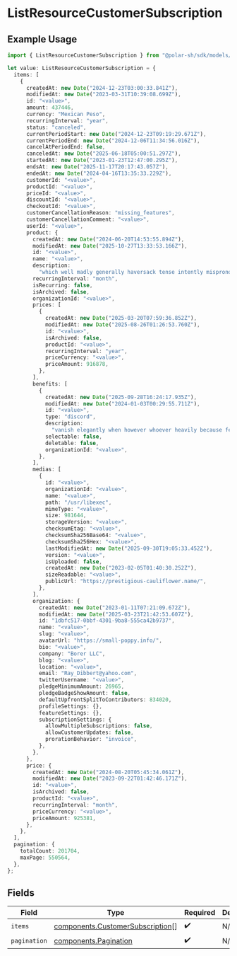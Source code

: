 # ListResourceCustomerSubscription

## Example Usage

```typescript
import { ListResourceCustomerSubscription } from "@polar-sh/sdk/models/components/listresourcecustomersubscription.js";

let value: ListResourceCustomerSubscription = {
  items: [
    {
      createdAt: new Date("2024-12-23T03:00:33.841Z"),
      modifiedAt: new Date("2023-03-31T10:39:08.699Z"),
      id: "<value>",
      amount: 437446,
      currency: "Mexican Peso",
      recurringInterval: "year",
      status: "canceled",
      currentPeriodStart: new Date("2024-12-23T09:19:29.671Z"),
      currentPeriodEnd: new Date("2024-12-06T11:34:56.016Z"),
      cancelAtPeriodEnd: false,
      canceledAt: new Date("2025-06-18T05:00:51.297Z"),
      startedAt: new Date("2023-01-23T12:47:00.295Z"),
      endsAt: new Date("2025-11-17T20:17:43.057Z"),
      endedAt: new Date("2024-04-16T13:35:33.229Z"),
      customerId: "<value>",
      productId: "<value>",
      priceId: "<value>",
      discountId: "<value>",
      checkoutId: "<value>",
      customerCancellationReason: "missing_features",
      customerCancellationComment: "<value>",
      userId: "<value>",
      product: {
        createdAt: new Date("2024-06-20T14:53:55.894Z"),
        modifiedAt: new Date("2025-10-27T13:33:53.166Z"),
        id: "<value>",
        name: "<value>",
        description:
          "which well madly generally haversack tense intently mispronounce tired carelessly",
        recurringInterval: "month",
        isRecurring: false,
        isArchived: false,
        organizationId: "<value>",
        prices: [
          {
            createdAt: new Date("2025-03-20T07:59:36.852Z"),
            modifiedAt: new Date("2025-08-26T01:26:53.760Z"),
            id: "<value>",
            isArchived: false,
            productId: "<value>",
            recurringInterval: "year",
            priceCurrency: "<value>",
            priceAmount: 916878,
          },
        ],
        benefits: [
          {
            createdAt: new Date("2025-09-28T16:24:17.935Z"),
            modifiedAt: new Date("2024-01-03T00:29:55.711Z"),
            id: "<value>",
            type: "discord",
            description:
              "vanish elegantly when however whoever heavily because fencing maul",
            selectable: false,
            deletable: false,
            organizationId: "<value>",
          },
        ],
        medias: [
          {
            id: "<value>",
            organizationId: "<value>",
            name: "<value>",
            path: "/usr/libexec",
            mimeType: "<value>",
            size: 981644,
            storageVersion: "<value>",
            checksumEtag: "<value>",
            checksumSha256Base64: "<value>",
            checksumSha256Hex: "<value>",
            lastModifiedAt: new Date("2025-09-30T19:05:33.452Z"),
            version: "<value>",
            isUploaded: false,
            createdAt: new Date("2023-02-05T01:40:30.252Z"),
            sizeReadable: "<value>",
            publicUrl: "https://prestigious-cauliflower.name/",
          },
        ],
        organization: {
          createdAt: new Date("2023-01-11T07:21:09.672Z"),
          modifiedAt: new Date("2025-03-23T21:42:53.607Z"),
          id: "1dbfc517-0bbf-4301-9ba8-555ca42b9737",
          name: "<value>",
          slug: "<value>",
          avatarUrl: "https://small-poppy.info/",
          bio: "<value>",
          company: "Borer LLC",
          blog: "<value>",
          location: "<value>",
          email: "Ray_Dibbert@yahoo.com",
          twitterUsername: "<value>",
          pledgeMinimumAmount: 26965,
          pledgeBadgeShowAmount: false,
          defaultUpfrontSplitToContributors: 834020,
          profileSettings: {},
          featureSettings: {},
          subscriptionSettings: {
            allowMultipleSubscriptions: false,
            allowCustomerUpdates: false,
            prorationBehavior: "invoice",
          },
        },
      },
      price: {
        createdAt: new Date("2024-08-20T05:45:34.061Z"),
        modifiedAt: new Date("2023-09-22T01:42:46.171Z"),
        id: "<value>",
        isArchived: false,
        productId: "<value>",
        recurringInterval: "month",
        priceCurrency: "<value>",
        priceAmount: 925381,
      },
    },
  ],
  pagination: {
    totalCount: 201704,
    maxPage: 550564,
  },
};
```

## Fields

| Field                                                                                | Type                                                                                 | Required                                                                             | Description                                                                          |
| ------------------------------------------------------------------------------------ | ------------------------------------------------------------------------------------ | ------------------------------------------------------------------------------------ | ------------------------------------------------------------------------------------ |
| `items`                                                                              | [components.CustomerSubscription](../../models/components/customersubscription.md)[] | :heavy_check_mark:                                                                   | N/A                                                                                  |
| `pagination`                                                                         | [components.Pagination](../../models/components/pagination.md)                       | :heavy_check_mark:                                                                   | N/A                                                                                  |